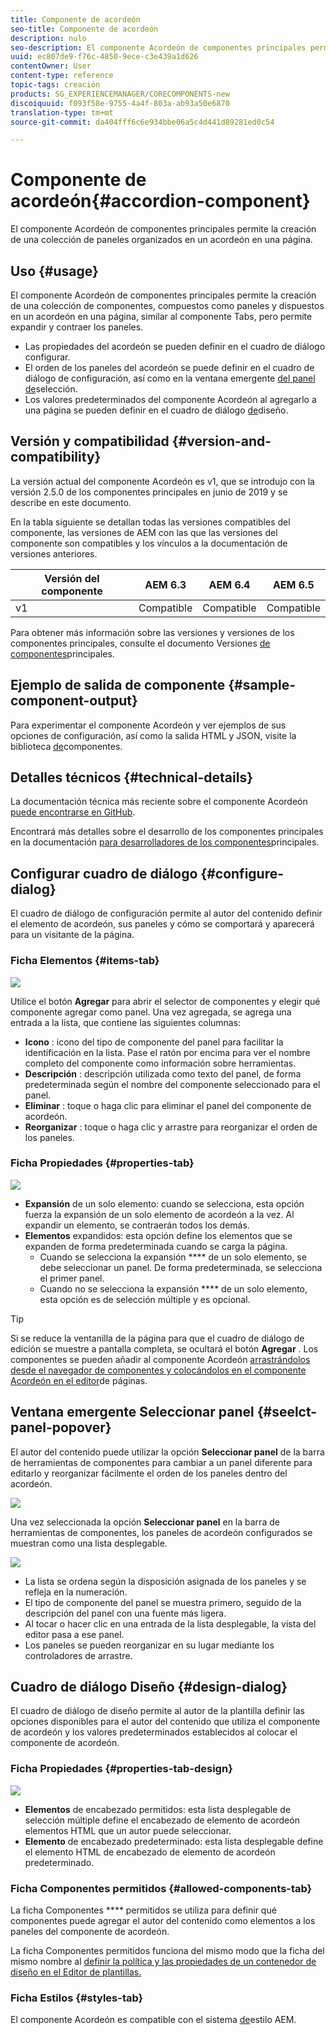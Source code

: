 ```yaml
---
title: Componente de acordeón
seo-title: Componente de acordeón
description: nulo
seo-description: El componente Acordeón de componentes principales permite la creación de una colección de paneles organizados en un acordeón en una página.
uuid: ec807de9-f76c-4850-9ece-c3e439a1d626
contentOwner: User
content-type: reference
topic-tags: creación
products: SG_EXPERIENCEMANAGER/CORECOMPONENTS-new
discoiquuid: f093f58e-9755-4a4f-803a-ab93a50e6870
translation-type: tm+mt
source-git-commit: da404fff6c6e934bbe06a5c4d441d89281ed0c54

---
```



# Componente de acordeón{#accordion-component}

El componente Acordeón de componentes principales permite la creación de una colección de paneles organizados en un acordeón en una página.

## Uso {#usage}

El componente Acordeón de componentes principales permite la creación de una colección de componentes, compuestos como paneles y dispuestos en un acordeón en una página, similar al componente [](tabs.md)Tabs, pero permite expandir y contraer los paneles.

* Las propiedades del acordeón se pueden definir en el cuadro de diálogo [](#configure-dialog)configurar.
* El orden de los paneles del acordeón se puede definir en el cuadro de diálogo de configuración, así como en la ventana emergente [del panel de](#select-planel.md)selección.
* Los valores predeterminados del componente Acordeón al agregarlo a una página se pueden definir en el cuadro de diálogo [de](#design-dialog)diseño.

## Versión y compatibilidad {#version-and-compatibility}

La versión actual del componente Acordeón es v1, que se introdujo con la versión 2.5.0 de los componentes principales en junio de 2019 y se describe en este documento.

En la tabla siguiente se detallan todas las versiones compatibles del componente, las versiones de AEM con las que las versiones del componente son compatibles y los vínculos a la documentación de versiones anteriores.

| Versión del componente | AEM 6.3 | AEM 6.4 | AEM 6.5 |
|--- |--- |--- |---|
| v1 | Compatible | Compatible | Compatible |

Para obtener más información sobre las versiones y versiones de los componentes principales, consulte el documento Versiones [de componentes](versions.md)principales.

## Ejemplo de salida de componente {#sample-component-output}

Para experimentar el componente Acordeón y ver ejemplos de sus opciones de configuración, así como la salida HTML y JSON, visite la biblioteca [de](http://opensource.adobe.com/aem-core-wcm-components/library/accordion.html)componentes.

## Detalles técnicos {#technical-details}

La documentación técnica más reciente sobre el componente Acordeón [puede encontrarse en GitHub](https://github.com/adobe/aem-core-wcm-components/tree/master/content/src/content/jcr_root/apps/core/wcm/components/accordion/v1/accordion).

Encontrará más detalles sobre el desarrollo de los componentes principales en la documentación [para desarrolladores de los componentes](developing.md)principales.

## Configurar cuadro de diálogo {#configure-dialog}

El cuadro de diálogo de configuración permite al autor del contenido definir el elemento de acordeón, sus paneles y cómo se comportará y aparecerá para un visitante de la página.

### Ficha Elementos {#items-tab}

![](assets/screen-shot-2019-06-21-08.26.38.png)

Utilice el botón **Agregar** para abrir el selector de componentes y elegir qué componente agregar como panel. Una vez agregada, se agrega una entrada a la lista, que contiene las siguientes columnas:

* **Icono** : icono del tipo de componente del panel para facilitar la identificación en la lista. Pase el ratón por encima para ver el nombre completo del componente como información sobre herramientas.
* **Descripción** : descripción utilizada como texto del panel, de forma predeterminada según el nombre del componente seleccionado para el panel.
* **Eliminar** : toque o haga clic para eliminar el panel del componente de acordeón.
* **Reorganizar** : toque o haga clic y arrastre para reorganizar el orden de los paneles.

### Ficha Propiedades {#properties-tab}

![](assets/screen-shot-2019-06-21-08.26.53.png)

* **Expansión** de un solo elemento: cuando se selecciona, esta opción fuerza la expansión de un solo elemento de acordeón a la vez. Al expandir un elemento, se contraerán todos los demás.
* **Elementos** expandidos: esta opción define los elementos que se expanden de forma predeterminada cuando se carga la página.
   * Cuando se selecciona la expansión **** de un solo elemento, se debe seleccionar un panel. De forma predeterminada, se selecciona el primer panel.
   * Cuando no se selecciona la expansión **** de un solo elemento, esta opción es de selección múltiple y es opcional.

>[!TIP]
>
>Si se reduce la ventanilla de la página para que el cuadro de diálogo de edición se muestre a pantalla completa, se ocultará el botón **Agregar** . Los componentes se pueden añadir al componente Acordeón [arrastrándolos desde el navegador de componentes y colocándolos en el componente Acordeón en el editor](https://helpx.adobe.com/experience-manager/6-5/sites/authoring/using/editing-content.html#InsertingaComponent)de páginas.

## Ventana emergente Seleccionar panel {#seelct-panel-popover}

El autor del contenido puede utilizar la opción **Seleccionar panel** de la barra de herramientas de componentes para cambiar a un panel diferente para editarlo y reorganizar fácilmente el orden de los paneles dentro del acordeón.

![](assets/screen-shot-2019-06-21-08.49.36.png)

Una vez seleccionada la opción **Seleccionar panel** en la barra de herramientas de componentes, los paneles de acordeón configurados se muestran como una lista desplegable.

![](assets/screen-shot-2019-06-21-08.52.14.png)

* La lista se ordena según la disposición asignada de los paneles y se refleja en la numeración.
* El tipo de componente del panel se muestra primero, seguido de la descripción del panel con una fuente más ligera.
* Al tocar o hacer clic en una entrada de la lista desplegable, la vista del editor pasa a ese panel.
* Los paneles se pueden reorganizar en su lugar mediante los controladores de arrastre.

## Cuadro de diálogo Diseño {#design-dialog}

El cuadro de diálogo de diseño permite al autor de la plantilla definir las opciones disponibles para el autor del contenido que utiliza el componente de acordeón y los valores predeterminados establecidos al colocar el componente de acordeón.

### Ficha Propiedades {#properties-tab-design}

![](assets/screen-shot-2019-06-21-08.58.11.png)

* **Elementos** de encabezado permitidos: esta lista desplegable de selección múltiple define el encabezado de elemento de acordeón elementos HTML que un autor puede seleccionar.
* **Elemento** de encabezado predeterminado: esta lista desplegable define el elemento HTML de encabezado de elemento de acordeón predeterminado.

### Ficha Componentes permitidos {#allowed-components-tab}

La ficha Componentes **** permitidos se utiliza para definir qué componentes puede agregar el autor del contenido como elementos a los paneles del componente de acordeón.

La ficha Componentes permitidos funciona del mismo modo que la ficha del mismo nombre al [definir la política y las propiedades de un contenedor de diseño en el Editor de plantillas.](https://helpx.adobe.com/experience-manager/6-5/sites/authoring/using/templates.html)

### Ficha Estilos {#styles-tab}

El componente Acordeón es compatible con el sistema [de](authoring.md#component-styling)estilo AEM.
